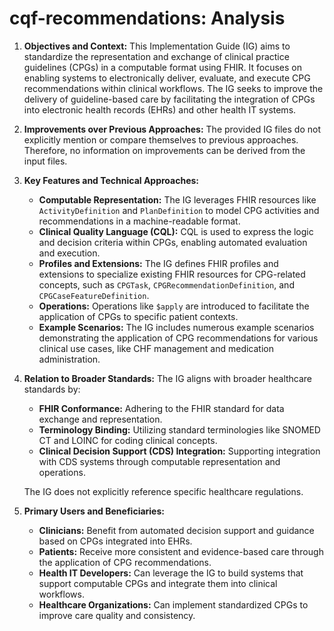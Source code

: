 # cqf-recommendations: Analysis

1. **Objectives and Context:** This Implementation Guide (IG) aims to standardize the representation and exchange of clinical practice guidelines (CPGs) in a computable format using FHIR. It focuses on enabling systems to electronically deliver, evaluate, and execute CPG recommendations within clinical workflows. The IG seeks to improve the delivery of guideline-based care by facilitating the integration of CPGs into electronic health records (EHRs) and other health IT systems.

2. **Improvements over Previous Approaches:** The provided IG files do not explicitly mention or compare themselves to previous approaches. Therefore, no information on improvements can be derived from the input files.

3. **Key Features and Technical Approaches:**

   - **Computable Representation:** The IG leverages FHIR resources like `ActivityDefinition` and `PlanDefinition` to model CPG activities and recommendations in a machine-readable format.
   - **Clinical Quality Language (CQL):** CQL is used to express the logic and decision criteria within CPGs, enabling automated evaluation and execution.
   - **Profiles and Extensions:** The IG defines FHIR profiles and extensions to specialize existing FHIR resources for CPG-related concepts, such as `CPGTask`, `CPGRecommendationDefinition`, and `CPGCaseFeatureDefinition`.
   - **Operations:**  Operations like `$apply` are introduced to facilitate the application of CPGs to specific patient contexts.
   - **Example Scenarios:** The IG includes numerous example scenarios demonstrating the application of CPG recommendations for various clinical use cases, like CHF management and medication administration.

4. **Relation to Broader Standards:** The IG aligns with broader healthcare standards by:

   - **FHIR Conformance:** Adhering to the FHIR standard for data exchange and representation.
   - **Terminology Binding:** Utilizing standard terminologies like SNOMED CT and LOINC for coding clinical concepts.
   - **Clinical Decision Support (CDS) Integration:** Supporting integration with CDS systems through computable representation and operations.

   The IG does not explicitly reference specific healthcare regulations.

5. **Primary Users and Beneficiaries:**

   - **Clinicians:**  Benefit from automated decision support and guidance based on CPGs integrated into EHRs.
   - **Patients:**  Receive more consistent and evidence-based care through the application of CPG recommendations.
   - **Health IT Developers:**  Can leverage the IG to build systems that support computable CPGs and integrate them into clinical workflows.
   - **Healthcare Organizations:**  Can implement standardized CPGs to improve care quality and consistency.
